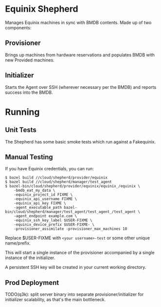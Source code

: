 Equinix Shepherd
===

Manages Equinix machines in sync with BMDB contents. Made up of two components:

Provisioner
---

Brings up machines from hardware reservations and populates BMDB with new Provided machines.

Initializer
---

Starts the Agent over SSH (wherever necessary per the BMDB) and reports success into the BMDB.


Running
===

Unit Tests
---

The Shepherd has some basic smoke tests which run against a Fakequinix.

Manual Testing
---

If you have Equinix credentials, you can run:

```
$ bazel build //cloud/shepherd/provider/equinix
$ bazel build //cloud/shepherd/manager/test_agent
$ bazel-bin/cloud/shepherd/provider/equinix/equinix_/equinix \
    -bmdb_eat_my_data \
    -equinix_project_id FIXME \
    -equinix_api_username FIXME \
    -equinix_api_key FIXME \
    -agent_executable_path bazel-bin/cloud/shepherd/manager/test_agent/test_agent_/test_agent \
    -agent_endpoint example.com \
    -equinix_ssh_key_label $USER-FIXME \
    -equinix_device_prefix $USER-FIXME- \
    -provisioner_assimilate -provisioner_max_machines 10
```

Replace $USER-FIXME with `<your username>-test` or some other unique name/prefix.

This will start a single instance of the provisioner accompanied by a single instance of the initializer.

A persistent SSH key will be created in your current working directory.

Prod Deployment
---

TODO(q3k): split server binary into separate provisioner/initializer for initializer scalability, as that's the main bottleneck.